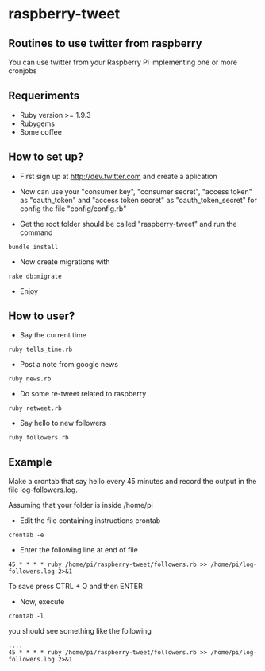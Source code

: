 raspberry-tweet
===============

## Routines to use twitter from raspberry
You can use twitter from your Raspberry Pi implementing one or more cronjobs

## Requeriments
* Ruby version >= 1.9.3
* Rubygems
* Some coffee

## How to set up?

* First sign up at http://dev.twitter.com and create a aplication

* Now can use your "consumer key", "consumer secret", "access token" as "oauth_token" and "access token secret" as "oauth_token_secret" for config the file "config/config.rb"

* Get the root folder should be called "raspberry-tweet" and run the command
```console
bundle install
```

* Now create migrations with
```console
rake db:migrate
```

* Enjoy

## How to user?

* Say the current time
```console
ruby tells_time.rb
```

* Post a note from google news
```console
ruby news.rb
```

* Do some re-tweet related to raspberry
```console
ruby retweet.rb
```

* Say hello to new followers
```console
ruby followers.rb
```
## Example

Make a crontab that say hello every 45 minutes and record the output in the file log-followers.log.

Assuming that your folder is inside /home/pi

* Edit the file containing instructions crontab
```console
crontab -e
```

* Enter the following line at end of file
```console
45 * * * * ruby /home/pi/raspberry-tweet/followers.rb >> /home/pi/log-followers.log 2>&1
```

To save press CTRL + O and then ENTER

* Now, execute

```console
crontab -l
```

you should see something like the following

```console
....
45 * * * * ruby /home/pi/raspberry-tweet/followers.rb >> /home/pi/log-followers.log 2>&1
```